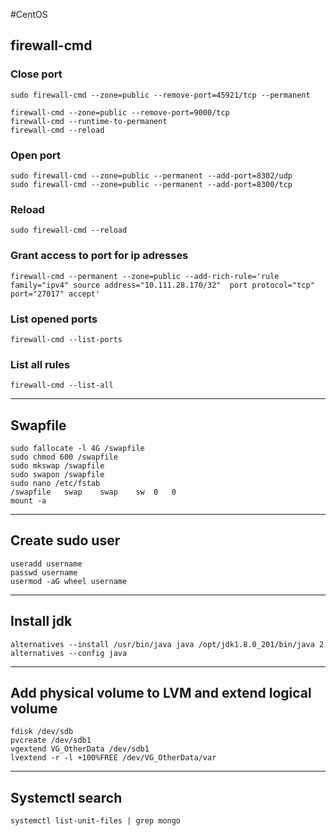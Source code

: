 #CentOS

## firewall-cmd

### Close port
```
sudo firewall-cmd --zone=public --remove-port=45921/tcp --permanent
```
```
firewall-cmd --zone=public --remove-port=9000/tcp
firewall-cmd --runtime-to-permanent
firewall-cmd --reload 
```

### Open port
```
sudo firewall-cmd --zone=public --permanent --add-port=8302/udp
sudo firewall-cmd --zone=public --permanent --add-port=8300/tcp
```

###  Reload
```
sudo firewall-cmd --reload
```

### Grant access to port for ip adresses
```
firewall-cmd --permanent --zone=public --add-rich-rule='rule family="ipv4" source address="10.111.28.170/32"  port protocol="tcp" port="27017" accept'
```

### List opened ports
```
firewall-cmd --list-ports
```

### List all rules
```
firewall-cmd --list-all
```

***

## Swapfile
```
sudo fallocate -l 4G /swapfile
sudo chmod 600 /swapfile
sudo mkswap /swapfile
sudo swapon /swapfile
sudo nano /etc/fstab
/swapfile   swap    swap    sw  0   0
mount -a
```

***

## Create sudo user
```
useradd username
passwd username
usermod -aG wheel username
```
***

## Install jdk
```
alternatives --install /usr/bin/java java /opt/jdk1.8.0_201/bin/java 2
alternatives --config java
```

***

## Add physical volume to LVM and extend logical volume
```
fdisk /dev/sdb
pvcreate /dev/sdb1
vgextend VG_OtherData /dev/sdb1
lvextend -r -l +100%FREE /dev/VG_OtherData/var
```

***

## Systemctl search
```
systemctl list-unit-files | grep mongo
```